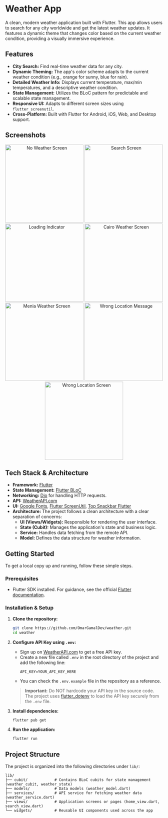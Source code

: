 # Weather App

A clean, modern weather application built with Flutter. This app allows users to search for any city worldwide and get the latest weather updates. It features a dynamic theme that changes color based on the current weather condition, providing a visually immersive experience.

## Features

- **City Search:** Find real-time weather data for any city.
- **Dynamic Theming:** The app's color scheme adapts to the current weather condition (e.g., orange for sunny, blue for rain).
- **Detailed Weather Info:** Displays current temperature, max/min temperatures, and a descriptive weather condition.
- **State Management:** Utilizes the BLoC pattern for predictable and scalable state management.
- **Responsive UI:** Adapts to different screen sizes using `flutter_screenutil`.
- **Cross-Platform:** Built with Flutter for Android, iOS, Web, and Desktop support.

## Screenshots
<p align="center">
  <img src="assets/screenshots/no_weather_body.png" alt="No Weather Screen" width="250"/>
  <img src="assets/screenshots/search.png" alt="Search Screen" width="250"/>
  <img src="assets/screenshots/circular_progress_indicator.png" alt="Loading Indicator" width="250"/>
  <img src="assets/screenshots/cairo_weather.png" alt="Cairo Weather Screen" width="250"/>
  <img src="assets/screenshots/menia_weather.png" alt="Menia Weather Screen" width="250"/>
  <img src="assets/screenshots/wrong_location.png" alt="Wrong Location Message" width="250"/>
  <img src="assets/screenshots/wrong_location_screen.png" alt="Wrong Location Screen" width="250"/>
</p>

## Tech Stack & Architecture

- **Framework:** [Flutter](https://flutter.dev/)
- **State Management:** [Flutter BLoC](https://pub.dev/packages/flutter_bloc)
- **Networking:** [Dio](https://pub.dev/packages/dio) for handling HTTP requests.
- **API:** [WeatherAPI.com](https://www.weatherapi.com/)
- **UI:** [Google Fonts](https://pub.dev/packages/google_fonts), [Flutter ScreenUtil](https://pub.dev/packages/flutter_screenutil), [Top Snackbar Flutter](https://pub.dev/packages/top_snackbar_flutter)
- **Architecture:** The project follows a clean architecture with a clear separation of concerns:
    - **UI (Views/Widgets):** Responsible for rendering the user interface.
    - **State (Cubit):** Manages the application's state and business logic.
    - **Service:** Handles data fetching from the remote API.
    - **Model:** Defines the data structure for weather information.

## Getting Started

To get a local copy up and running, follow these simple steps.

### Prerequisites

- Flutter SDK installed. For guidance, see the official [Flutter documentation](https://flutter.dev/docs/get-started/install).

### Installation & Setup

1.  **Clone the repository:**
    ```sh
    git clone https://github.com/OmarGamalDev/weather.git
    cd weather
    ```

2.  **Configure API Key using `.env`:**
    - Sign up on [WeatherAPI.com](https://www.weatherapi.com/) to get a free API key.
    - Create a new file called `.env` in the root directory of the project and add the following line:
      ```
      API_KEY=YOUR_API_KEY_HERE
      ```
    - You can check the `.env.example` file in the repository as a reference.

    > **Important:** Do NOT hardcode your API key in the source code.  
    > The project uses [flutter_dotenv](https://pub.dev/packages/flutter_dotenv) to load the API key securely from the `.env` file.

3.  **Install dependencies:**
    ```sh
    flutter pub get
    ```

4.  **Run the application:**
    ```sh
    flutter run
    ```

## Project Structure

The project is organized into the following directories under `lib/`:

```
lib/
├── cubit/            # Contains BLoC cubits for state management (weather_cubit, weather_state)
├── models/           # Data models (weather_model.dart)
├── services/         # API service for fetching weather data (weather_service.dart)
├── views/            # Application screens or pages (home_view.dart, search_view.dart)
└── widgets/          # Reusable UI components used across the app